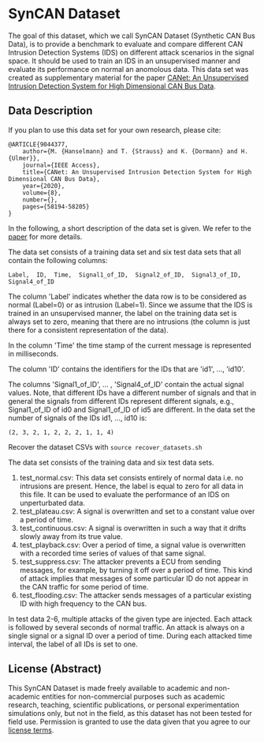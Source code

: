 # SynCAN Dataset 

The goal of this dataset, which we call SynCAN Dataset (Synthetic CAN Bus Data), is to provide a benchmark to evaluate and compare different CAN Intrusion Detection Systems (IDS) on different attack scenarios in the signal space. It should be used to train an IDS in an unsupervised manner and evaluate its performance on normal an anomolous data. This data set was created as supplementary material for the paper <a href="https://ieeexplore.ieee.org/document/9044377">CANet: An Unsupervised Intrusion Detection System for High Dimensional CAN Bus Data</a>.

## Data Description

If you plan to use this data set for your own research, please cite:

```
@ARTICLE{9044377, 
    author={M. {Hanselmann} and T. {Strauss} and K. {Dormann} and H. {Ulmer}}, 
    journal={IEEE Access},  
    title={CANet: An Unsupervised Intrusion Detection System for High Dimensional CAN Bus Data},   
    year={2020},  
    volume={8}, 
    number={},  
    pages={58194-58205}
}
```

In the following, a short description of the data set is given. We refer to the <a href="https://ieeexplore.ieee.org/document/9044377">paper</a> for more details. 

The data set consists of a training data set and six test data sets that all contain the following columns: 

```
Label,  ID,  Time,  Signal1_of_ID,  Signal2_of_ID,  Signal3_of_ID,  Signal4_of_ID
```

The column 'Label' indicates whether the data row is to be considered as normal (Label=0) or as intrusion (Label=1). Since we assume that the IDS is trained in an unsupervised manner, the label on the training data set is always set to zero, meaning that there are no intrusions (the column is just there for a consistent representation of the data).

In the column 'Time' the time stamp of the current message is represented in milliseconds. 

The column 'ID' contains the identifiers for the IDs that are 'id1', ..., 'id10'.

The columns 'Signal1_of_ID', ... , 'Signal4_of_ID' contain the actual signal values. Note, that different IDs have a different number of signals and that in general the signals from different IDs represent different signals, e.g., Signal1_of_ID of id0 and Signal1_of_ID of id5 are different. 
In the data set the number of signals of the IDs id1, ..., id10 is: 

```
(2, 3, 2, 1, 2, 2, 2, 1, 1, 4) 
```

Recover the dataset CSVs with
`source recover_datasets.sh` 

The data set consists of the training data and six test data sets. 
1. test_normal.csv: This data set consists entirely of normal data i.e. no intrusions are present. Hence, the label is equal to zero for all data in this file. It can be used to evaluate the performance of an IDS on unperturbated data.
2. test_plateau.csv: A signal is overwritten and set to a constant value over a period of time. 
3. test_continuous.csv: A signal is overwritten in such a way that it drifts slowly away from its true value. 
4. test_playback.csv: Over a period of time, a signal value is overwritten with a recorded time series of values of that same signal. 
5. test_suppress.csv: The attacker prevents a ECU from sending messages, for example, by turning it off over a period of time. This kind of attack implies that messages of some particular ID do not appear in the CAN traffic for some period of time.
6. test_flooding.csv: The attacker sends messages of a particular existing ID with high frequency to the CAN bus.

In test data 2-6, multiple attacks of the given type are injected. Each attack is followed by several seconds of normal traffic. An attack is always on a single signal or a signal ID over a period of time. During each attacked time interval, the label of all IDs is set to one. 

## License (Abstract)

This SynCAN Dataset is made freely available to academic and non-academic entities for non-commercial purposes such as academic research, teaching, scientific publications, or personal experimentation simulations only, but not in the field, as this dataset has not been tested for field use. Permission is granted to use the data given that you agree to our [license terms](https://github.com/etas/SynCAN/blob/master/License%20terms.txt).
